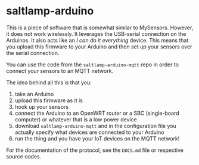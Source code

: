 # saltlamp-arduino

This is a piece of software that is somewhat similar to MySensors. However, it does not work wirelessly. It leverages the USB-serial connection on the Arduinos. It also acts like an _I can do it everything_ device. This means that you upload this firmware to your Arduino and then set up your sensors over the serial connection.

You can use the code from the `saltlamp-arduino-mqtt` repo in order to connect your sensors to an MQTT network.

The idea behind all this is that you:
1. take an Arduino
2. upload this firmware as it is
3. hook up your sensors
4. connect the Arduino to an OpenWRT router or a SBC (single-board computer) or whatever that is a low power device
5. download `saltlamp-arduino-mqtt` and in the configuration file you actually specify what devices are connected to your Arduino
6. run the thing and you have your IoT devices on the MQTT network!

For the documentation of the protocol, see the `DOCS.md` file or respective source codes.
